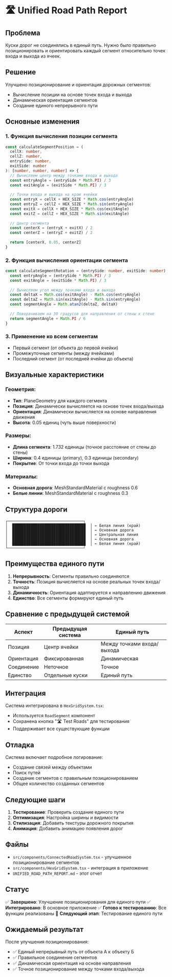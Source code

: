 # 🛣️ Unified Road Path Report

## Проблема

Куски дорог не соединялись в единый путь. Нужно было правильно позиционировать и ориентировать каждый сегмент относительно точек входа и выхода из ячеек.

## Решение

Улучшено позиционирование и ориентация дорожных сегментов:
- Вычисление позиции на основе точек входа и выхода
- Динамическая ориентация сегментов
- Создание единого непрерывного пути

## Основные изменения

### 1. Функция вычисления позиции сегмента
```typescript
const calculateSegmentPosition = (
  cellX: number, 
  cellZ: number, 
  entrySide: number, 
  exitSide: number
): [number, number, number] => {
  // Вычисляем центр между точками входа и выхода
  const entryAngle = (entrySide * Math.PI) / 3
  const exitAngle = (exitSide * Math.PI) / 3
  
  // Точки входа и выхода на краю ячейки
  const entryX = cellX + HEX_SIZE * Math.cos(entryAngle)
  const entryZ = cellZ + HEX_SIZE * Math.sin(entryAngle)
  const exitX = cellX + HEX_SIZE * Math.cos(exitAngle)
  const exitZ = cellZ + HEX_SIZE * Math.sin(exitAngle)
  
  // Центр сегмента
  const centerX = (entryX + exitX) / 2
  const centerZ = (entryZ + exitZ) / 2
  
  return [centerX, 0.05, centerZ]
}
```

### 2. Функция вычисления ориентации сегмента
```typescript
const calculateSegmentRotation = (entrySide: number, exitSide: number): number => {
  const entryAngle = (entrySide * Math.PI) / 3
  const exitAngle = (exitSide * Math.PI) / 3
  
  // Вычисляем угол между точками входа и выхода
  const deltaX = Math.cos(exitAngle) - Math.cos(entryAngle)
  const deltaZ = Math.sin(exitAngle) - Math.sin(entryAngle)
  const segmentAngle = Math.atan2(deltaZ, deltaX)
  
  // Поворачиваем на 30 градусов для направления от стены к стене
  return segmentAngle + Math.PI / 6
}
```

### 3. Применение ко всем сегментам
- Первый сегмент (от объекта до первой ячейки)
- Промежуточные сегменты (между ячейками)
- Последний сегмент (от последней ячейки до объекта)

## Визуальные характеристики

### Геометрия:
- **Тип**: PlaneGeometry для каждого сегмента
- **Позиция**: Динамически вычисляется на основе точек входа/выхода
- **Ориентация**: Динамически вычисляется на основе направления движения
- **Высота**: 0.05 единиц (чуть выше поверхности)

### Размеры:
- **Длина сегмента**: 1.732 единицы (точное расстояние от стены до стены)
- **Ширина**: 0.4 единицы (primary), 0.3 единицы (secondary)
- **Покрытие**: От точки входа до точки выхода

### Материалы:
- **Основная дорога**: MeshStandardMaterial с roughness 0.6
- **Белые линии**: MeshStandardMaterial с roughness 0.3

## Структура дороги

```
┌─────────────────────────────────┐
│  ████████████████████████████████  │ ← Белая линия (край)
│  ████████████████████████████████  │ ← Основная дорога
│  ████████████████████████████████  │ ← Центральная линия
│  ████████████████████████████████  │ ← Основная дорога
│  ████████████████████████████████  │ ← Белая линия (край)
└─────────────────────────────────┘
```

## Преимущества единого пути

1. **Непрерывность**: Сегменты правильно соединяются
2. **Точность**: Позиция вычисляется на основе реальных точек входа/выхода
3. **Динамичность**: Ориентация адаптируется к направлению движения
4. **Единство**: Все сегменты формируют единый путь

## Сравнение с предыдущей системой

| Аспект | Предыдущая система | Единый путь |
|--------|-------------------|-------------|
| Позиция | Центр ячейки | Между точками входа/выхода |
| Ориентация | Фиксированная | Динамическая |
| Соединение | Неточное | Точное |
| Единство | Отдельные куски | Единый путь |

## Интеграция

Система интегрирована в `HexGridSystem.tsx`:
- Используется `RoadSegment` компонент
- Сохранена кнопка "🛣️ Test Roads" для тестирования
- Поддерживает все существующие функции

## Отладка

Система включает подробное логирование:
- Создание связей между объектами
- Поиск путей
- Создание сегментов с правильным позиционированием
- Общее количество созданных сегментов

## Следующие шаги

1. **Тестирование**: Проверить создание единого пути
2. **Оптимизация**: Настройка ширины и видимости
3. **Стилизация**: Добавить текстуры дорожного покрытия
4. **Анимация**: Добавить анимацию появления дорог

## Файлы

- `src/components/ConnectedRoadSystem.tsx` - улучшенное позиционирование сегментов
- `src/components/HexGridSystem.tsx` - интеграция в приложение
- `UNIFIED_ROAD_PATH_REPORT.md` - этот отчет

## Статус

✅ **Завершено**: Улучшение позиционирования для единого пути
✅ **Интегрировано**: В основное приложение
✅ **Готово к тестированию**: Все функции реализованы
🔄 **Следующий этап**: Тестирование единого пути

## Ожидаемый результат

После улучшения позиционирования:
- ✅ Единый непрерывный путь от объекта А к объекту Б
- ✅ Правильное соединение сегментов
- ✅ Динамическая ориентация на основе направления
- ✅ Точное позиционирование между точками входа/выхода

